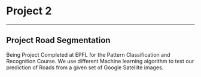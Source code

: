 # Project 2 

-------
Project Road Segmentation
--------

Being Project Completed at EPFL for the Pattern Classification and Recognition Course. We use different Machine learning algorithm to  test our prediction of Roads from a given set of Google Satellite images.
